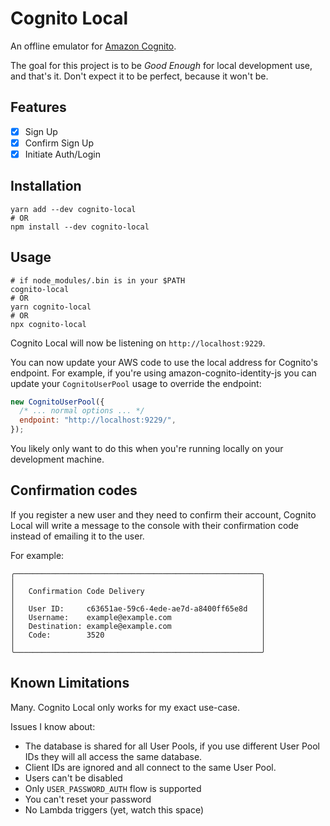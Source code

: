 # Cognito Local

An offline emulator for [Amazon Cognito](https://aws.amazon.com/cognito/).

The goal for this project is to be _Good Enough_ for local development use, and that's it. Don't expect it to be perfect, because it won't be.

## Features

- [x] Sign Up
- [x] Confirm Sign Up
- [x] Initiate Auth/Login

## Installation

    yarn add --dev cognito-local
    # OR
    npm install --dev cognito-local

## Usage

    # if node_modules/.bin is in your $PATH
    cognito-local
    # OR
    yarn cognito-local
    # OR
    npx cognito-local

Cognito Local will now be listening on `http://localhost:9229`.

You can now update your AWS code to use the local address for Cognito's endpoint. For example, if you're using amazon-cognito-identity-js you can update your `CognitoUserPool` usage to override the endpoint:

```js
new CognitoUserPool({
  /* ... normal options ... */
  endpoint: "http://localhost:9229/",
});
```

You likely only want to do this when you're running locally on your development machine.

## Confirmation codes

If you register a new user and they need to confirm their account, Cognito Local will write a message to the console with their confirmation code instead of emailing it to the user.

For example:

```
╭───────────────────────────────────────────────────────╮
│                                                       │
│   Confirmation Code Delivery                          │
│                                                       │
│   User ID:     c63651ae-59c6-4ede-ae7d-a8400ff65e8d   │
│   Username:    example@example.com                    │
│   Destination: example@example.com                    │
│   Code:        3520                                   │
│                                                       │
╰───────────────────────────────────────────────────────╯
```

## Known Limitations

Many. Cognito Local only works for my exact use-case.

Issues I know about:

- The database is shared for all User Pools, if you use different User Pool IDs they will all access the same database.
- Client IDs are ignored and all connect to the same User Pool.
- Users can't be disabled
- Only `USER_PASSWORD_AUTH` flow is supported
- You can't reset your password
- No Lambda triggers (yet, watch this space)
